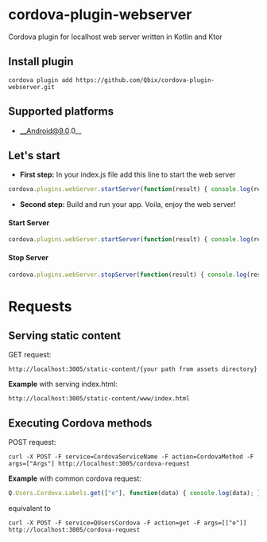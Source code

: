 # cordova-plugin-webserver
Cordova plugin for localhost web server written in Kotlin and Ktor

## Install plugin
    cordova plugin add https://github.com/Qbix/cordova-plugin-webserver.git
## Supported platforms
- __Android@9.0.0__

## Let's start
- __First step:__ In your index.js file add this line to start the web server
```js
cordova.plugins.webServer.startServer(function(result) { console.log(result); }, function(error) { console.log(error); })
```
- __Second step:__ Build and run your app. Voila, enjoy the web server!
#### Start Server
```js
cordova.plugins.webServer.startServer(function(result) { console.log(result); }, function(error) { console.log(error); })
```
#### Stop Server
```js
cordova.plugins.webServer.stopServer(function(result) { console.log(result); }, function(error) { console.log(error); })
```
# Requests

## Serving static content
GET request:
```
http://localhost:3005/static-content/{your path from assets directory}
```
__Example__ with serving index.html:
```
http://localhost:3005/static-content/www/index.html
```
## Executing Cordova methods
POST request:
```
curl -X POST -F service=CordovaServiceName -F action=CordovaMethod -F args=["Args"] http://localhost:3005/cordova-request
```
__Example__ with common cordova request:
```js
Q.Users.Cordova.Labels.get(["e"], function(data) { console.log(data); }, function(err) { console.log(err); })
```
equivalent to
```
curl -X POST -F service=QUsersCordova -F action=get -F args=[["e"]] http://localhost:3005/cordova-request
```
